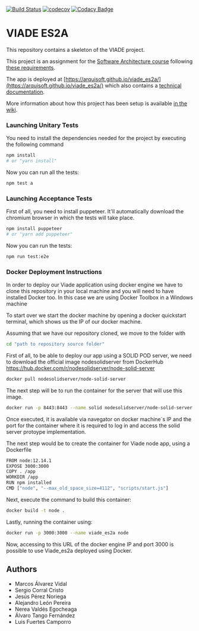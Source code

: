 [![Build Status](https://travis-ci.org/Arquisoft/viade_es2a.svg?branch=master)](https://travis-ci.org/Arquisoft/viade_es2a)
[![codecov](https://codecov.io/gh/Arquisoft/viade_es2a/branch/master/graph/badge.svg)](https://codecov.io/gh/Arquisoft/viade_es2a)
[![Codacy Badge](https://api.codacy.com/project/badge/Grade/0cbfbb7da46c44b484c6da73109b4deb)](https://www.codacy.com/gh/Arquisoft/viade_es2a?utm_source=github.com&amp;utm_medium=referral&amp;utm_content=Arquisoft/viade_es2a&amp;utm_campaign=Badge_Grade)

# VIADE ES2A

This repository contains a skeleton of the VIADE project.

This project is an assignment for the [Software Architecture course](https://arquisoft.github.io/) following [these requirements](https://labra.solid.community/public/SoftwareArchitecture/AssignmentDescription/).

The app is deployed at [https://arquisoft.github.io/viade_es2a/](https://arquisoft.github.io/viade_es2a/) which also contains a [technical documentation](https://arquisoft.github.io/viade_es2a/docs/index.html).

More information about how this project has been setup is available [in the wiki](https://github.com/Arquisoft/viade_es2a/wiki).

### Launching Unitary Tests

You need to install the dependencies needed for the project by executing the following command

```bash
npm install
# or "yarn install"
```

Now you can run all the tests:

```bash
npm test a
```

### Launching Acceptance Tests

First of all, you need to install puppeteer. It'll automatically download the chromium browser in which the tests will take place.

```bash
npm install puppeteer
# or "yarn add puppeteer"
```

Now you can run the tests:

```bash
npm run test:e2e
```

### Docker Deployment Instructions

In order to deploy our Viade application using docker engine we have to clone this repository
in your local machine and you will need to have installed Docker too.
In this case we are using Docker Toolbox in a Windows machine


To start over we start the docker machine by opening a docker quickstart terminal, which shows
us the IP of our docker machine.

Assuming that we have our repository cloned, we move to the folder with 

```bash	
cd "path to repository source folder"
```

First of all, to be able to deploy our app using a SOLID POD server, we need to download 
the official image nodesolidserver from DockerHub 
https://hub.docker.com/r/nodesolidserver/node-solid-server

```bash
docker pull nodesolidserver/node-solid-server
```
	
The next step will be to run the container for the server that will use this image.

```bash
docker run -p 8443:8443 --name solid nodesolidserver/node-solid-server
```
	
Once executed, it is available via navegator on docker machine´s IP and the port for
the container where it is required to log in and access the solid server protoype implementation.

The next step would be to create the container for Viade node app, using a Dockerfile 

```bash
FROM node:12.14.1
EXPOSE 3000:3000
COPY . /app
WORKDIR /app
RUN npm installed
CMD ["node", "--max_old_space_size=4112", "scripts/start.js"]
```

Next, execute the command to build this container:

```bash
docker build -t node .
```

Lastly, running the container using:

```bash
docker run -p 3000:3000 --name viade_es2a node
```
Now, accessing to this URL of the docker engine IP and port 3000
is possible to use Viade_es2a deployed using Docker.

## Authors
-   Marcos Álvarez Vidal
-   Sergio Corral Cristo
-   Jesús Pérez Noriega
-   Alejandro León Pereira
-   Nerea Valdés Egocheaga
-   Álvaro Tango Fernández
-   Luis Fuertes Camporro
